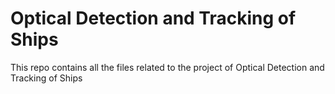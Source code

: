 # Optical Detection and Tracking of Ships

This repo contains all the files related to the project of Optical Detection and Tracking of Ships

